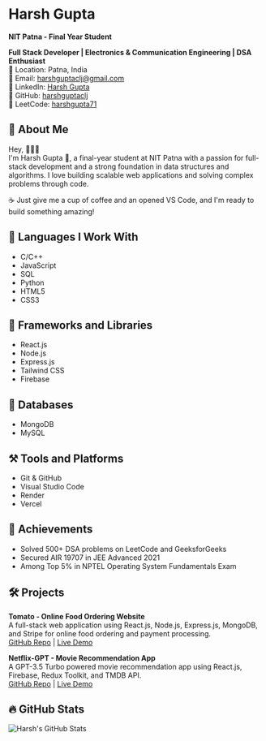 # Harsh Gupta

**NIT Patna - Final Year Student**

**Full Stack Developer | Electronics & Communication Engineering | DSA Enthusiast**  
📍 Location: Patna, India  
📧 Email: [harshguptaclj@gmail.com](mailto:harshguptaclj@gmail.com)  
🔗 LinkedIn: [Harsh Gupta](https://www.linkedin.com/in/harsh-gupta-370473205/)  
💼 GitHub: [harshguptaclj](https://github.com/harshguptaclj)  
🧩 LeetCode: [harshgupta71](https://leetcode.com/u/harshgupta71/)


## 🌟 About Me

Hey, 🙋🏼‍♂️  
I'm Harsh Gupta 🤠, a final-year student at NIT Patna with a passion for full-stack development and a strong foundation in data structures and algorithms. I love building scalable web applications and solving complex problems through code.

☕ Just give me a cup of coffee and an opened VS Code, and I'm ready to build something amazing!

## 💪 Languages I Work With

- C/C++
- JavaScript
- SQL
- Python 
- HTML5
- CSS3

## 🚀 Frameworks and Libraries

- React.js
- Node.js
- Express.js
- Tailwind CSS
- Firebase

## 🏪 Databases

- MongoDB
- MySQL

## ⚒️ Tools and Platforms

- Git & GitHub
- Visual Studio Code
- Render
- Vercel

## 🎯 Achievements

- Solved 500+ DSA problems on LeetCode and GeeksforGeeks
- Secured AIR 19707 in JEE Advanced 2021
- Among Top 5% in NPTEL Operating System Fundamentals Exam

## 🛠️ Projects

**Tomato - Online Food Ordering Website**  
A full-stack web application using React.js, Node.js, Express.js, MongoDB, and Stripe for online food ordering and payment processing.  
[GitHub Repo](https://github.com/harshguptaclj/food-del) | [Live Demo](https://food-del-frontend-7rx2.onrender.com/)

**Netflix-GPT - Movie Recommendation App**  
A GPT-3.5 Turbo powered movie recommendation app using React.js, Firebase, Redux Toolkit, and TMDB API.  
[GitHub Repo](https://github.com/harshguptaclj/netflix-gpt) | [Live Demo](https://netflixwithgpt.vercel.app/)

## 🔥 GitHub Stats

![Harsh's GitHub Stats](https://github-readme-stats.vercel.app/api?username=harshguptaclj&show_icons=true&hide_title=true&hide=prs&count_private=true&include_all_commits=true&theme=radical)

